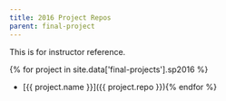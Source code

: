 ```yaml
---
title: 2016 Project Repos
parent: final-project
---
```


This is for instructor reference.

<div class="data-proofer-ignore" markdown="1">

{% for project in site.data['final-projects'].sp2016 %}
* [{{ project.name }}]({{ project.repo }}){% endfor %}

</div>
